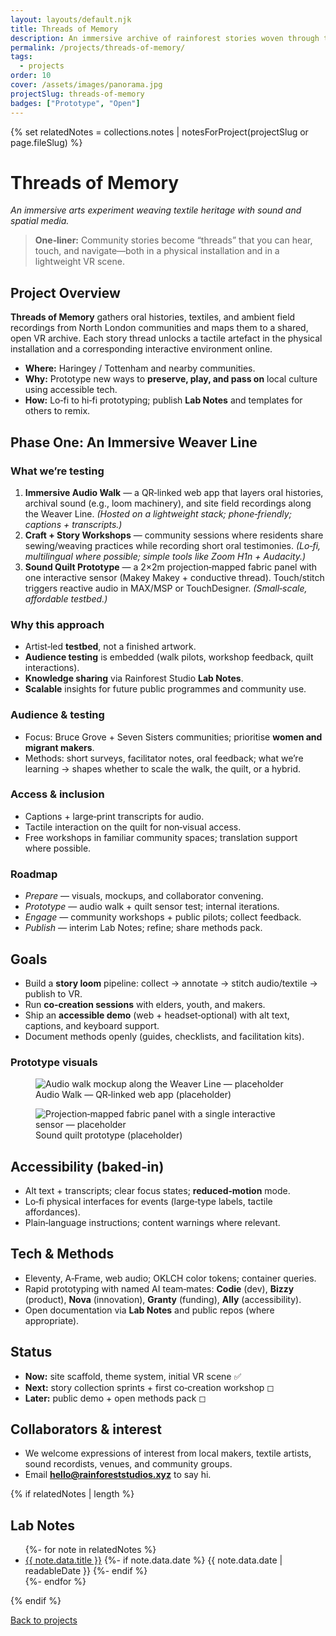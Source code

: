 ```yaml
---
layout: layouts/default.njk
title: Threads of Memory
description: An immersive archive of rainforest stories woven through tactile and VR experiences.
permalink: /projects/threads-of-memory/
tags:
  - projects
order: 10
cover: /assets/images/panorama.jpg
projectSlug: threads-of-memory
badges: ["Prototype", "Open"]
---
```


{% set relatedNotes = collections.notes | notesForProject(projectSlug or page.fileSlug) %}

# Threads of Memory

_An immersive arts experiment weaving textile heritage with sound and spatial media._

> **One‑liner:** Community stories become “threads” that you can hear, touch, and navigate—both in a physical installation and in a lightweight VR scene.

## Project Overview

**Threads of Memory** gathers oral histories, textiles, and ambient field recordings from North London communities and maps them to a shared, open VR archive. Each story thread unlocks a tactile artefact in the physical installation and a corresponding interactive environment online.

- **Where:** Haringey / Tottenham and nearby communities.
- **Why:** Prototype new ways to **preserve, play, and pass on** local culture using accessible tech.
- **How:** Lo‑fi to hi‑fi prototyping; publish **Lab Notes** and templates for others to remix.

## Phase One: An Immersive Weaver Line

### What we’re testing

1. **Immersive Audio Walk** — a QR‑linked web app that layers oral histories, archival sound (e.g., loom machinery), and site field recordings along the Weaver Line. _(Hosted on a lightweight stack; phone‑friendly; captions + transcripts.)_
2. **Craft + Story Workshops** — community sessions where residents share sewing/weaving practices while recording short oral testimonies. _(Lo‑fi, multilingual where possible; simple tools like Zoom H1n + Audacity.)_
3. **Sound Quilt Prototype** — a 2×2m projection‑mapped fabric panel with one interactive sensor (Makey Makey + conductive thread). Touch/stitch triggers reactive audio in MAX/MSP or TouchDesigner. _(Small‑scale, affordable testbed.)_

### Why this approach

- Artist‑led **testbed**, not a finished artwork.
- **Audience testing** is embedded (walk pilots, workshop feedback, quilt interactions).
- **Knowledge sharing** via Rainforest Studio **Lab Notes**.
- **Scalable** insights for future public programmes and community use.

### Audience & testing

- Focus: Bruce Grove + Seven Sisters communities; prioritise **women and migrant makers**.
- Methods: short surveys, facilitator notes, oral feedback; what we’re learning → shapes whether to scale the walk, the quilt, or a hybrid.

### Access & inclusion

- Captions + large‑print transcripts for audio.
- Tactile interaction on the quilt for non‑visual access.
- Free workshops in familiar community spaces; translation support where possible.

### Roadmap

- _Prepare_ — visuals, mockups, and collaborator convening.
- _Prototype_ — audio walk + quilt sensor test; internal iterations.
- _Engage_ — community workshops + public pilots; collect feedback.
- _Publish_ — interim Lab Notes; refine; share methods pack.

<!-- **Visuals / evidence**
- Audio walk mockup, Weaver Line map, workshop flow diagram, and quilt prototype images will be hosted on this page as they’re produced. *(Placeholders shown below.)*

> Want to contribute a story or host a workshop? Email **hello@rainforeststudios.xyz**. -->

## Goals

- Build a **story loom** pipeline: collect → annotate → stitch audio/textile → publish to VR.
- Run **co‑creation sessions** with elders, youth, and makers.
- Ship an **accessible demo** (web + headset‑optional) with alt text, captions, and keyboard support.
- Document methods openly (guides, checklists, and facilitation kits).

<!-- ## What we’ve built so far
- A modular **VR gallery shell** with spatial audio and scene switching.
- **Touch triggers** mapped from textiles to story vignettes (prototype).
- A lightweight **steward dashboard** concept for adding stories without code. -->

### Prototype visuals

<div class="card p-4">
  <figure class="mb-4">
    <img src="{{ '/assets/images/walk-mockup.png' | url }}" alt="Audio walk mockup along the Weaver Line — placeholder">
    <figcaption class="mt-2">Audio Walk — QR‑linked web app (placeholder)</figcaption>
  </figure>
  <figure>
    <img src="{{ '/assets/images/quilt.png' | url }}" alt="Projection‑mapped fabric panel with a single interactive sensor — placeholder">
    <figcaption class="mt-2">Sound quilt prototype (placeholder)</figcaption>
  </figure>
</div>

## Accessibility (baked‑in)

- Alt text + transcripts; clear focus states; **reduced‑motion** mode.
- Lo‑fi physical interfaces for events (large‑type labels, tactile affordances).
- Plain‑language instructions; content warnings where relevant.

## Tech & Methods

- Eleventy, A‑Frame, web audio; OKLCH color tokens; container queries.
- Rapid prototyping with named AI team‑mates: **Codie** (dev), **Bizzy** (product), **Nova** (innovation), **Granty** (funding), **Ally** (accessibility).
- Open documentation via **Lab Notes** and public repos (where appropriate).

## Status

- **Now:** site scaffold, theme system, initial VR scene ✅
- **Next:** story collection sprints + first co‑creation workshop ◻︎
- **Later:** public demo + open methods pack ◻︎

## Collaborators & interest

- We welcome expressions of interest from local makers, textile artists, sound recordists, venues, and community groups.
- Email **[hello@rainforeststudios.xyz](mailto:hello@rainforeststudios.xyz)** to say hi.

{% if relatedNotes | length %}

## Lab Notes

<ul class="note-list">
{%- for note in relatedNotes %}
  <li class="note-list__item">
    <a class="note-list__link" href="{{ note.url }}">{{ note.data.title }}</a>
    {%- if note.data.date %}
      <span class="note-list__meta">{{ note.data.date | readableDate }}</span>
    {%- endif %}
  </li>
{%- endfor %}
</ul>

{% endif %}

[Back to projects](/projects/)

